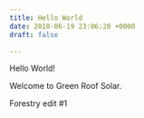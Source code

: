 ```yaml
---
title: Hello World
date: 2018-06-19 23:06:28 +0000
draft: false

---
```

Hello World!

Welcome to Green Roof Solar.

Forestry edit #1